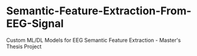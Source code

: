 # Semantic-Feature-Extraction-From-EEG-Signal
Custom ML/DL Models for EEG Semantic Feature Extraction - Master's Thesis Project

